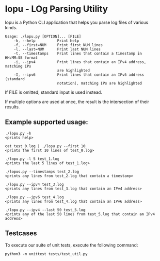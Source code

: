 # lopu - LOg Parsing Utility

lopu is a Python CLI application that helps you parse log files of various
kinds.

```
Usage: ./lopu.py [OPTION]... [FILE]
    -h, --help          Print help
    -f, --first=NUM     Print first NUM lines
    -l, --last=NUM      Print last NUM lines
    -t, --timestamps    Print lines that contain a timestamp in HH:MM:SS format
    -i, --ipv4          Print lines that contain an IPv4 address, matching IPs
                        are highlighted
    -I, --ipv6          Print lines that contain an IPv6 address (standard
                        notation), matching IPs are highlighted
```

If FILE is omitted, standard input is used instead.

If multiple options are used at once, the result is the intersection of their
results.

## Example supported usage:

```
./lopu.py -h
<prints help>

cat test_0.log | ./lopu.py --first 10
<prints the first 10 lines of test_0.log>

./lopu.py -l 5 test_1.log
<prints the last 5 lines of test_1.log>

./lopus.py --timestamps test_2.log
<prints any lines from test_2.log that contain a timestamp>

./lopu.py --ipv4 test_3.log
<prints any lines from test_3.log that contain an IPv4 address>

./lopu.py --ipv6 test_4.log
<prints any lines from test_4.log that contain an IPv6 address>

./lopu.py --ipv4 --last 50 test_5.log
<prints any of the last 50 lines from test_5.log that contain an IPv4 address>
```

## Testcases

To execute our suite of unit tests, execute the following command:

```
python3 -m unittest tests/test_util.py
```
